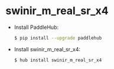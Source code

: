 # swinir_m_real_sr_x4
* Install PaddleHub: 

    ```bash
    $ pip install --upgrade paddlehub
    ```

* Install swinir_m_real_sr_x4: 

    ```bash
    $ hub install swinir_m_real_sr_x4
    ```
